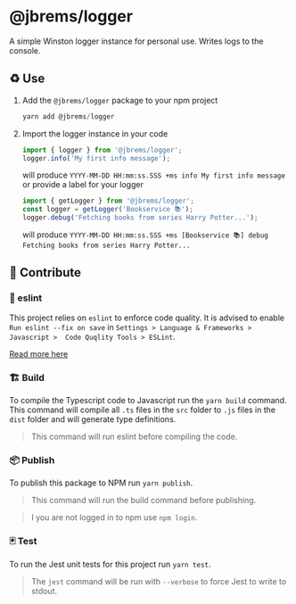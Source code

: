 # @jbrems/logger
A simple Winston logger instance for personal use. Writes logs to the console.

## ♻ Use
1. Add the `@jbrems/logger` package to your npm project
   ```javascript
   yarn add @jbrems/logger
   ```
2. Import the logger instance in your code
   ```typescript
   import { logger } from '@jbrems/logger';
   logger.info('My first info message');
   ```
   will produce `YYYY-MM-DD HH:mm:ss.SSS +ms info My first info message`  
   or provide a label for your logger
   ```javascript
   import { getLogger } from '@jbrems/logger';
   const logger = getLogger('Bookservice 📚');
   logger.debug('Fetching books from series Harry Potter...');
   ```
   will produce `YYYY-MM-DD HH:mm:ss.SSS +ms [Bookservice 📚] debug Fetching books from series Harry Potter...`

## 🎁 Contribute

### 🎀 eslint
This project relies on `eslint` to enforce code quality. It is advised to enable
`Run eslint --fix on save` in `Settings > Language & Frameworks > Javascript > 
Code Quqlity Tools > ESLint`.

[Read more here](https://github.com/jbrems/docs/blob/master/project-setup.md#-eslint)

### 🏗 Build
To compile the Typescript code to Javascript run the `yarn build` command.
This command will compile all `.ts` files in the `src` folder to `.js` files in the 
`dist` folder and will generate type definitions.

> This command will run eslint before compiling the code.

### 📦 Publish
To publish this package to NPM run `yarn publish`.  

> This command will run the build command before publishing.

> I you are not logged in to npm use `npm login`.

### 🃏 Test
To run the Jest unit tests for this project run `yarn test`.

> The `jest` command will be run with `--verbose` to force Jest to write to stdout.
